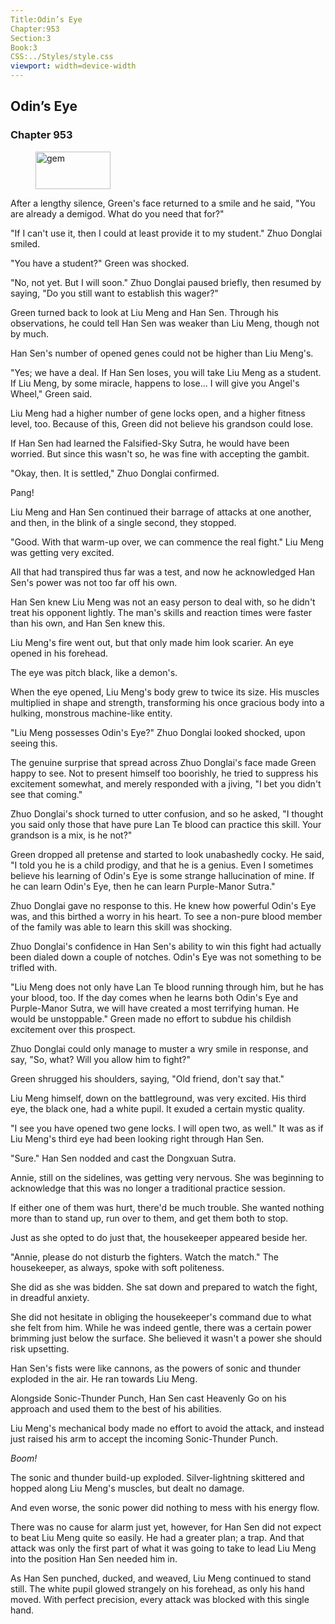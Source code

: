 ```yaml
---
Title:Odin’s Eye 
Chapter:953 
Section:3 
Book:3 
CSS:../Styles/style.css 
viewport: width=device-width
---
```

  
## Odin’s Eye
### Chapter 953
  
<figure>
	<img src="../Images/gem.gif" alt="gem" id="gem" width="120" height="60" />
</figure>
  

  
After a lengthy silence, Green's face returned to a smile and he said, "You are already a demigod. What do you need that for?"

"If I can't use it, then I could at least provide it to my student." Zhuo Donglai smiled.

"You have a student?" Green was shocked.

"No, not yet. But I will soon." Zhuo Donglai paused briefly, then resumed by saying, "Do you still want to establish this wager?"

Green turned back to look at Liu Meng and Han Sen. Through his observations, he could tell Han Sen was weaker than Liu Meng, though not by much.

Han Sen's number of opened genes could not be higher than Liu Meng's.

"Yes; we have a deal. If Han Sen loses, you will take Liu Meng as a student. If Liu Meng, by some miracle, happens to lose... I will give you Angel's Wheel," Green said.

Liu Meng had a higher number of gene locks open, and a higher fitness level, too. Because of this, Green did not believe his grandson could lose.

If Han Sen had learned the Falsified-Sky Sutra, he would have been worried. But since this wasn't so, he was fine with accepting the gambit.

"Okay, then. It is settled," Zhuo Donglai confirmed.

Pang!

Liu Meng and Han Sen continued their barrage of attacks at one another, and then, in the blink of a single second, they stopped.

"Good. With that warm-up over, we can commence the real fight." Liu Meng was getting very excited.

All that had transpired thus far was a test, and now he acknowledged Han Sen's power was not too far off his own.

Han Sen knew Liu Meng was not an easy person to deal with, so he didn't treat his opponent lightly. The man's skills and reaction times were faster than his own, and Han Sen knew this.

Liu Meng's fire went out, but that only made him look scarier. An eye opened in his forehead.

The eye was pitch black, like a demon's.

When the eye opened, Liu Meng's body grew to twice its size. His muscles multiplied in shape and strength, transforming his once gracious body into a hulking, monstrous machine-like entity.

"Liu Meng possesses Odin's Eye?" Zhuo Donglai looked shocked, upon seeing this.

The genuine surprise that spread across Zhuo Donglai's face made Green happy to see. Not to present himself too boorishly, he tried to suppress his excitement somewhat, and merely responded with a jiving, "I bet you didn't see that coming."

Zhuo Donglai's shock turned to utter confusion, and so he asked, "I thought you said only those that have pure Lan Te blood can practice this skill. Your grandson is a mix, is he not?"

Green dropped all pretense and started to look unabashedly cocky. He said, "I told you he is a child prodigy, and that he is a genius. Even I sometimes believe his learning of Odin's Eye is some strange hallucination of mine. If he can learn Odin's Eye, then he can learn Purple-Manor Sutra."

Zhuo Donglai gave no response to this. He knew how powerful Odin's Eye was, and this birthed a worry in his heart. To see a non-pure blood member of the family was able to learn this skill was shocking.

Zhuo Donglai's confidence in Han Sen's ability to win this fight had actually been dialed down a couple of notches. Odin's Eye was not something to be trifled with.

"Liu Meng does not only have Lan Te blood running through him, but he has your blood, too. If the day comes when he learns both Odin's Eye and Purple-Manor Sutra, we will have created a most terrifying human. He would be unstoppable." Green made no effort to subdue his childish excitement over this prospect.

Zhuo Donglai could only manage to muster a wry smile in response, and say, "So, what? Will you allow him to fight?"

Green shrugged his shoulders, saying, "Old friend, don't say that."

Liu Meng himself, down on the battleground, was very excited. His third eye, the black one, had a white pupil. It exuded a certain mystic quality.

"I see you have opened two gene locks. I will open two, as well." It was as if Liu Meng's third eye had been looking right through Han Sen.

"Sure." Han Sen nodded and cast the Dongxuan Sutra.

Annie, still on the sidelines, was getting very nervous. She was beginning to acknowledge that this was no longer a traditional practice session.

If either one of them was hurt, there'd be much trouble. She wanted nothing more than to stand up, run over to them, and get them both to stop.

Just as she opted to do just that, the housekeeper appeared beside her.

"Annie, please do not disturb the fighters. Watch the match." The housekeeper, as always, spoke with soft politeness.

She did as she was bidden. She sat down and prepared to watch the fight, in dreadful anxiety.

She did not hesitate in obliging the housekeeper's command due to what she felt from him. While he was indeed gentle, there was a certain power brimming just below the surface. She believed it wasn't a power she should risk upsetting.

Han Sen's fists were like cannons, as the powers of sonic and thunder exploded in the air. He ran towards Liu Meng.

Alongside Sonic-Thunder Punch, Han Sen cast Heavenly Go on his approach and used them to the best of his abilities.

Liu Meng's mechanical body made no effort to avoid the attack, and instead just raised his arm to accept the incoming Sonic-Thunder Punch.

*Boom!*

The sonic and thunder build-up exploded. Silver-lightning skittered and hopped along Liu Meng's muscles, but dealt no damage.

And even worse, the sonic power did nothing to mess with his energy flow.

There was no cause for alarm just yet, however, for Han Sen did not expect to beat Liu Meng quite so easily. He had a greater plan; a trap. And that attack was only the first part of what it was going to take to lead Liu Meng into the position Han Sen needed him in.

As Han Sen punched, ducked, and weaved, Liu Meng continued to stand still. The white pupil glowed strangely on his forehead, as only his hand moved. With perfect precision, every attack was blocked with this single hand.